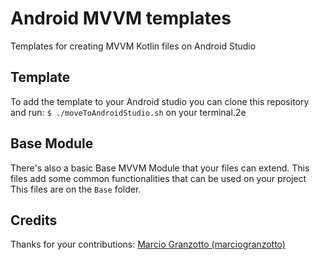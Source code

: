 # Android MVVM templates
Templates for creating MVVM Kotlin files on Android Studio

## Template
To add the template to your Android studio you can clone this repository and run:
`$ ./moveToAndroidStudio.sh`
on your terminal.2e

## Base Module
There's also a basic Base MVVM Module that your files can extend. This files add some common functionalities that can be used on your project
<br>This files are on the `Base` folder.

## Credits
Thanks for your contributions:
[Marcio Granzotto (marciogranzotto)](https://github.com/marciogranzotto)
